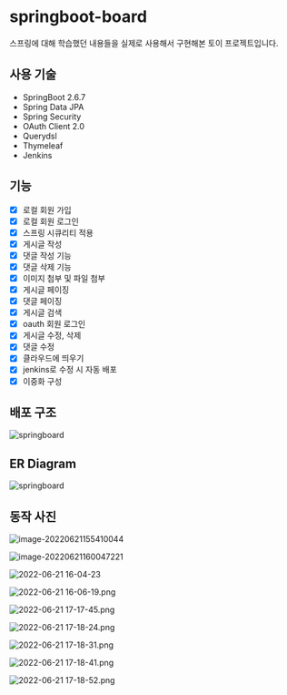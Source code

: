 # springboot-board

스프링에 대해 학습했던 내용들을 실제로 사용해서 구현해본 토이 프로젝트입니다.

## 사용 기술

- SpringBoot 2.6.7
- Spring Data JPA
- Spring Security
- OAuth Client 2.0
- Querydsl
- Thymeleaf
- Jenkins

## 기능

- [x] 로컬 회원 가입
- [x] 로컬 회원 로그인
- [x] 스프링 시큐리티 적용
- [x] 게시글 작성
- [x] 댓글 작성 기능
- [x] 댓글 삭제 기능
- [x] 이미지 첨부 및 파일 첨부
- [x] 게시글 페이징
- [x] 댓글 페이징
- [x] 게시글 검색
- [x] oauth 회원 로그인
- [x] 게시글 수정, 삭제
- [x] 댓글 수정
- [x] 클라우드에 띄우기
- [x] jenkins로 수정 시 자동 배포
- [x] 이중화 구성

## 배포 구조

![springboard](./readmeImage/springboard-structure.png)

## ER Diagram

![springboard](./readmeImage/2022-06-21_16-27-37.png)

## 동작 사진

![image-20220621155410044](./readmeImage/image-20220621155410044.png)

![image-20220621160047221](./readmeImage/image-20220621160047221.png)

![2022-06-21 16-04-23](./readmeImage/2022-06-21_16-04-23.png)

![2022-06-21 16-06-19.png](./readmeImage/2022-06-21_16-06-19.png)

![2022-06-21 17-17-45.png](./readmeImage/2022-06-21_17-17-45.png)

![2022-06-21 17-18-24.png](./readmeImage/2022-06-21_17-18-24.png)

![2022-06-21 17-18-31.png](./readmeImage/2022-06-21_17-18-31.png)

![2022-06-21 17-18-41.png](./readmeImage/2022-06-21_17-18-41.png)

![2022-06-21 17-18-52.png](./readmeImage/2022-06-21_17-18-52.png)





